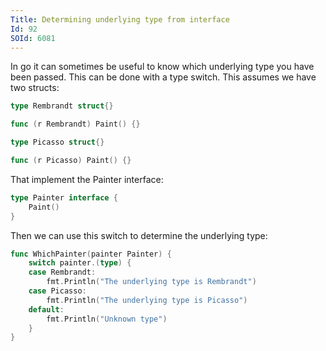 ```yaml
---
Title: Determining underlying type from interface
Id: 92
SOId: 6081
---
```

In go it can sometimes be useful to know which underlying type you have been passed. This can be done with a type switch. This assumes we have two structs:
```go
type Rembrandt struct{}

func (r Rembrandt) Paint() {}

type Picasso struct{}

func (r Picasso) Paint() {}
```

That implement the Painter interface:
```go
type Painter interface {
    Paint()
}
```

Then we can use this switch to determine the underlying type:

```go
func WhichPainter(painter Painter) {
    switch painter.(type) {
    case Rembrandt:
        fmt.Println("The underlying type is Rembrandt")
    case Picasso:
        fmt.Println("The underlying type is Picasso")
    default:
        fmt.Println("Unknown type")
    }
}
```

